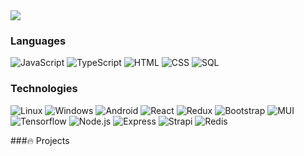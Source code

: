 

  <img align="center" src="https://raw.githubusercontent.com/Phoudthavisack/phoudthavisack/main/Stats.svg" />



### Languages

![JavaScript](https://img.shields.io/badge/-JavaScript-000?&logo=JavaScript)
![TypeScript](https://img.shields.io/badge/-TypeScript-000?&logo=TypeScript)
![HTML](https://img.shields.io/badge/-HTML-000?&logo=html5)
![CSS](https://img.shields.io/badge/-CSS-000?&logo=css3)
![SQL](https://img.shields.io/badge/-SQL-000?&logo=MySQL)


### Technologies

![Linux](https://img.shields.io/badge/-Linux-000?&logo=linux)
![Windows](https://img.shields.io/badge/-Windows-000?&logo=Windows)
![Android](https://img.shields.io/badge/-Android-000?&logo=Android)
![React](https://img.shields.io/badge/-React-000?&logo=react)
![Redux](https://img.shields.io/badge/-Redux-000?&logo=Redux)
![Bootstrap](https://img.shields.io/badge/-Bootstrap-000?&logo=Bootstrap)
![MUI](https://img.shields.io/badge/-Material%20UI-000?&logo=MUI)
![Tensorflow](https://img.shields.io/badge/-Tensorflow-000?&logo=tensorflow)
![Node.js](https://img.shields.io/badge/-Node.js-000?&logo=node.js)
![Express](https://img.shields.io/badge/-Express-000?&logo=express)
![Strapi](https://img.shields.io/badge/-Strapi-000?&logo=strapi)
![Redis](https://img.shields.io/badge/-Redis-000?&logo=Redis)


###🔥 Projects


<div style="display:grid;grid-template-columns:1fr 1fr 1fr;gap:4px;">
	<div>
		<img src="https://raw.githubusercontent.com/Phoudthavisack/phoudthavisack/main/b52ead937e64c4f8eb96f3df52765f51.jpeg" alt=""/>
	</div>
	<div>
		<img src="https://raw.githubusercontent.com/Phoudthavisack/phoudthavisack/main/c682ad475d0cccc4e486550bb3c7fd21.jpeg" alt=""/>
	</div>
	<div>
		<img src="https://raw.githubusercontent.com/Phoudthavisack/phoudthavisack/main/9041bf6dd065548e7773a4221929077c.jpeg" alt=""/>
	</div>
</div>

